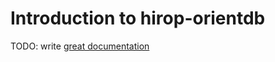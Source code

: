 # Introduction to hirop-orientdb

TODO: write [great documentation](http://jacobian.org/writing/great-documentation/what-to-write/)

